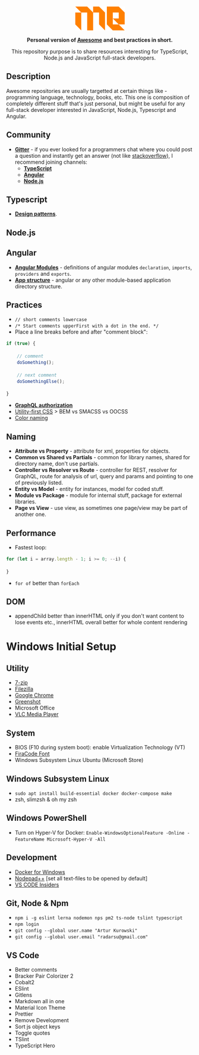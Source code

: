 <p align="center">
    <a href="https://github.com/radarsu/me/" target="blank" alt="me"><img src="https://github.com/radarsu/me/blob/master/assets/logo.png?raw=true" alt="me logo" /></a><br/>
</p>

<p align="center">
	<strong>Personal version of <a href="https://github.com/sindresorhus/awesome" target="_blank" alt="awesome">Awesome</a> and best practices in short.</strong>
</p>

<p align="center">
	This repository purpose is to share resources interesting for TypeScript, Node.js and JavaScript full-stack developers.
</p>

## Description
Awesome repositories are usually targetted at certain things like - programming language, technology, books, etc. This one is composition of completely different stuff that's just personal, but might be useful for any full-stack developer interested in JavaScript, Node.js, Typescript and Angular.

## Community
- <strong><a href="https://gitter.im/" target="_blank" alt="gitter">Gitter</a></strong> - if you ever looked for a programmers chat where you could post a question and instantly get an answer (not like <a href="https://stackoverflow.com" target="_blank" alt="stackoverflow">stackoverflow</a>), I recommend joining channels: 
  - <strong><a href="https://gitter.im/Microsoft/TypeScript" target="_blank" alt="typescript gitter">TypeScript</a></strong>
  - <strong><a href="https://gitter.im/angular/angular" target="_blank" alt="angular gitter">Angular</a></strong>
  - <strong><a href="https://gitter.im/nodejs/node" target="_blank" alt="node gitter">Node.js</a></strong>

## Typescript
- <strong><a href="https://github.com/torokmark/design_patterns_in_typescript" target="_blank" alt="typescript design patterns">Design patterns</a></strong>.

## Node.js
  
## Angular
- <strong><a href="https://malcoded.com/posts/angular-fundamentals-modules" target="_blank" alt="angular modules explained">Angular Modules</a></strong> - definitions of angular modules `declaration`, `imports`, `providers` and `exports`.
- <strong><a href="https://itnext.io/choosing-a-highly-scalable-folder-structure-in-angular-d987de65ec7" target="_blank" alt="angular app structure">App structure</a></strong> - angular or any other module-based application directory structure.

## Practices
- `// short comments lowercase`
- `/* Start comments upperFirst with a dot in the end. */`
- Place a line breaks before and after "comment block":
```ts
if (true) {

	// comment
	doSomething();

	// next comment
	doSomethingElse();

}
```
- <strong><a href="https://graphql.org/learn/authorization/" target="_blank" alt="angular modules explained">GraphQL authorization</a></strong>
- <a href="https://tailwindcss.com/docs/" target="_blank" alt="utility first tailwind">Utility-first CSS</a> &gt; BEM vs SMACSS vs OOCSS
- <a href="http://chir.ag/projects/name-that-color/#722E75" target="_blank" alt="tool for color naming">Color naming</a>

## Naming
- <strong>Attribute vs Property</strong> - attribute for xml, properties for objects.
- <strong>Common vs Shared vs Partials</strong> - common for library names, shared for directory name, don't use partials.
- <strong>Controller vs Resolver vs Route</strong> - controller for REST, resolver for GraphQL, route for analysis of url, query and params and pointing to one of previously listed.
- <strong>Entity vs Model</strong> - entity for instances, model for coded stuff.
- <strong>Module vs Package</strong> - module for internal stuff, package for external libraries.
- <strong>Page vs View</strong> - use view, as sometimes one page/view may be part of another one.

## Performance
- Fastest loop:
```ts
for (let i = array.length - 1; i >= 0; --i) {

}
```
- `for of` better than `forEach`

## DOM
- appendChild better than innerHTML only if you don't want content to lose events etc., innerHTML overall better for whole content rendering

# Windows Initial Setup

## Utility
  - <a href="https://www.7-zip.org/" target="_blank">7-zip</a>
  - <a href="https://filezilla-project.org/" target="_blank">Filezilla</a>
  - <a href="https://www.google.com/intl/en/chrome/" target="_blank">Google Chrome</a>
  - <a href="https://getgreenshot.org/" target="_blank">Greenshot</a>
  - Microsoft Office
  - <a href="https://www.videolan.org/" target="_blank">VLC Media Player</a>

## System
  - BIOS (F10 during system boot): enable Virtualization Technology (VT)
  - <a href="https://www.fontsquirrel.com/fonts/fira-code" target="_blank">FiraCode Font</a>
  - Windows Subsystem Linux Ubuntu (Microsoft Store)

## Windows Subsystem Linux
  - `sudo apt install build-essential docker docker-compose make`
  - zsh, slimzsh & oh my zsh
  
## Windows PowerShell
  - Turn on Hyper-V for Docker: `Enable-WindowsOptionalFeature -Online -FeatureName Microsoft-Hyper-V -All`

## Development
  - <a href="https://download.docker.com/win/stable/Docker%20for%20Windows%20Installer.exe" target="_blank">Docker for Windows</a>
  - <a href="https://notepad-plus-plus.org/download/" target="_blank">Nodepad++</a> [set all text-files to be opened by default]
  - <a href="https://code.visualstudio.com/insiders/" target="_blank">VS CODE Insiders</a>

## Git, Node & Npm
  - `npm i -g eslint lerna nodemon nps pm2 ts-node tslint typescript`
  - `npm login`
  - `git config --global user.name "Artur Kurowski"`
  - `git config --global user.email "radarsu@gmail.com"`

## VS Code
  - Better comments
  - Bracker Pair Colorizer 2
  - Cobalt2
  - ESlint
  - Gitlens
  - Markdown all in one
  - Material Icon Theme
  - Prettier
  - Remove Development
  - Sort js object keys
  - Toggle quotes
  - TSlint
  - TypeScript Hero
